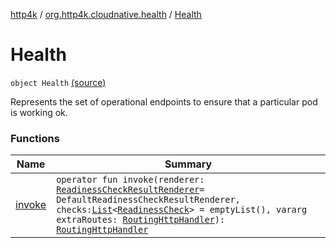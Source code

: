 [http4k](../../index.md) / [org.http4k.cloudnative.health](../index.md) / [Health](./index.md)

# Health

`object Health` [(source)](https://github.com/http4k/http4k/blob/master/http4k-cloudnative/src/main/kotlin/org/http4k/cloudnative/health/Health.kt#L17)

Represents the set of operational endpoints to ensure that a particular pod is working ok.

### Functions

| Name | Summary |
|---|---|
| [invoke](invoke.md) | `operator fun invoke(renderer: `[`ReadinessCheckResultRenderer`](../-readiness-check-result-renderer/index.md)` = DefaultReadinessCheckResultRenderer, checks: `[`List`](https://kotlinlang.org/api/latest/jvm/stdlib/kotlin.collections/-list/index.html)`<`[`ReadinessCheck`](../-readiness-check/index.md)`> = emptyList(), vararg extraRoutes: `[`RoutingHttpHandler`](../../org.http4k.routing/-routing-http-handler/index.md)`): `[`RoutingHttpHandler`](../../org.http4k.routing/-routing-http-handler/index.md) |
